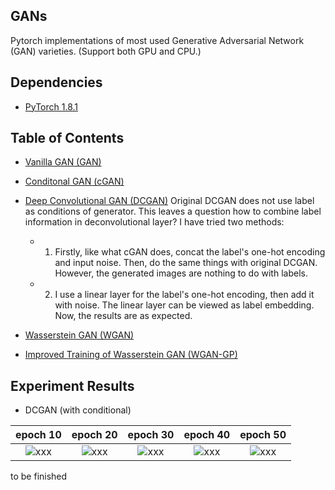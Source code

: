 ## GANs
Pytorch implementations of most used Generative Adversarial Network (GAN) varieties. (Support both GPU and CPU.)

## Dependencies
* [PyTorch 1.8.1](http://pytorch.org/)

## Table of Contents
* [Vanilla GAN (GAN)](https://arxiv.org/pdf/1406.2661.pdf)
* [Conditonal GAN (cGAN)](https://arxiv.org/pdf/1411.1784.pdf)
* [Deep Convolutional GAN (DCGAN)](https://arxiv.org/pdf/1511.06434.pdf)
    Original DCGAN does not use label as conditions of generator. This leaves a question how to combine label information in deconvolutional layer? I have tried two methods:

    - 1. Firstly, like what cGAN does, concat the label's one-hot encoding and input noise. Then, do the same things with original DCGAN. However, the generated images are nothing to do with labels.
    - 2. I use a linear layer for the label's one-hot encoding, then add it with noise. The linear layer can be viewed as label embedding. Now, the results are as expected.

* [Wasserstein GAN (WGAN)](https://arxiv.org/pdf/1701.07875.pdf)
* [Improved Training of Wasserstein GAN (WGAN-GP)](https://arxiv.org/pdf/1704.00028.pdf)

## Experiment Results

* DCGAN (with conditional)

| epoch 10 | epoch 20 | epoch 30 | epoch 40 | epoch 50 | 
| :---:  | :---: | :---: | :---: | :---: | 
| ![xxx](https://github.com/NewZsh/PyTorch_GAN/blob/master/images/DCGAN_10.png?raw=true) | ![xxx](https://github.com/NewZsh/PyTorch_GAN/blob/master/images/DCGAN_20.png?raw=true) | ![xxx](https://github.com/NewZsh/PyTorch_GAN/blob/master/images/DCGAN_30.png?raw=true) | ![xxx](https://github.com/NewZsh/PyTorch_GAN/blob/master/images/DCGAN_40.png?raw=true) | ![xxx](https://github.com/NewZsh/PyTorch_GAN/blob/master/images/DCGAN_50.png?raw=true) |


to be finished